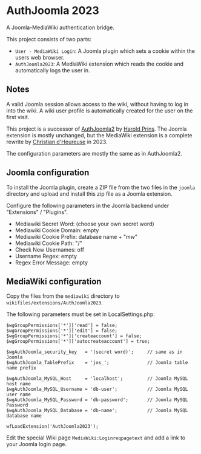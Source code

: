 # AuthJoomla 2023

A Joomla-MediaWiki authentication bridge.

This project consists of two parts:

* `User - MediaWiki Login`: A Joomla plugin which sets a cookie within the users web browser.
* `AuthJoomla2023`: A MediaWiki extension which reads the cookie and automatically logs the user in.

## Notes

A valid Joomla session allows access to the wiki, without having to log in into the wiki.
A wiki user profile is automatically created for the user on the first visit.

This project is a successor of [AuthJoomla2](https://www.mediawiki.org/wiki/Extension:AuthJoomla2) by [Harold Prins](https://www.haroldprins.nl/).
The Joomla extension is mostly unchanged, but the MediaWiki extension is a complete rewrite by
[Christian d'Heureuse](https://www.inventec.ch/chdh) in 2023.

The configuration parameters are mostly the same as in AuthJoomla2.

## Joomla configuration

To install the Joomla plugin, create a ZIP file from the two files in the `joomla` directory and upload and install
this zip file as a Joomla extension.

Configure the following parameters in the Joomla backend under "Extensions" / "Plugins".

* Mediawiki Secret Word: (choose your own secret word)
* Mediawiki Cookie Domain: empty
* Mediawiki Cookie Prefix: database name + "_mw_"
* Mediawiki Cookie Path: "/"
* Check New Usernames: off
* Username Regex: empty
* Regex Error Message: empty

## MediaWiki configuration

Copy the files from the `mediawiki` directory to `wikifiles/extensions/AuthJoomla2023`.

The following parameters must be set in LocalSettings.php:

```
$wgGroupPermissions['*']['read'] = false;
$wgGroupPermissions['*']['edit'] = false;
$wgGroupPermissions['*']['createaccount'] = false;
$wgGroupPermissions['*']['autocreateaccount'] = true;

$wgAuthJoomla_security_key   = '(secret word)';     // same as in Joomla
$wgAuthJoomla_TablePrefix    = 'jos_';              // Joomla table name prefix

$wgAuthJoomla_MySQL_Host     = 'localhost';         // Joomla MySQL host name
$wgAuthJoomla_MySQL_Username = 'db-user';           // Joomla MySQL user name
$wgAuthJoomla_MySQL_Password = 'db-password';       // Joomla MySQL Password
$wgAuthJoomla_MySQL_Database = 'db-name';           // Joomla MySQL database name

wfLoadExtension('AuthJoomla2023');
```

Edit the special Wiki page `MediaWiki:Loginreqpagetext` and add a link to your Joomla login page.
